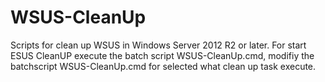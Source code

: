 # WSUS-CleanUp
Scripts for clean up WSUS in Windows Server 2012 R2 or later.
For start ESUS CleanUP execute the batch script WSUS-CleanUp.cmd, modifiy the batchscript WSUS-CleanUp.cmd for selected what clean up task execute.
